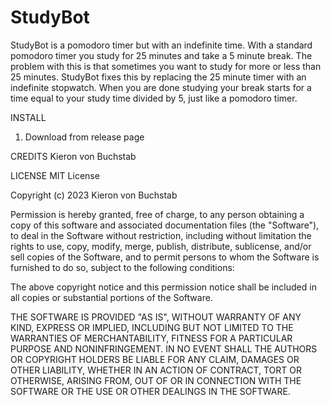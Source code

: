 # StudyBot

StudyBot is a pomodoro timer but with an indefinite time. With a standard pomodoro timer you study for 25 minutes and take a 5 minute break. The problem with this is that sometimes you want to study for more or less than 25 minutes. StudyBot fixes this by replacing the 25 minute timer with an indefinite stopwatch. When you are done studying your break starts for a time equal to your study time divided by 5, just like a pomodoro timer.

INSTALL
1. Download from release page

CREDITS
Kieron von Buchstab

LICENSE
MIT License

Copyright (c) 2023 Kieron von Buchstab

Permission is hereby granted, free of charge, to any person obtaining a copy
of this software and associated documentation files (the "Software"), to deal
in the Software without restriction, including without limitation the rights
to use, copy, modify, merge, publish, distribute, sublicense, and/or sell
copies of the Software, and to permit persons to whom the Software is
furnished to do so, subject to the following conditions:

The above copyright notice and this permission notice shall be included in all
copies or substantial portions of the Software.

THE SOFTWARE IS PROVIDED "AS IS", WITHOUT WARRANTY OF ANY KIND, EXPRESS OR
IMPLIED, INCLUDING BUT NOT LIMITED TO THE WARRANTIES OF MERCHANTABILITY,
FITNESS FOR A PARTICULAR PURPOSE AND NONINFRINGEMENT. IN NO EVENT SHALL THE
AUTHORS OR COPYRIGHT HOLDERS BE LIABLE FOR ANY CLAIM, DAMAGES OR OTHER
LIABILITY, WHETHER IN AN ACTION OF CONTRACT, TORT OR OTHERWISE, ARISING FROM,
OUT OF OR IN CONNECTION WITH THE SOFTWARE OR THE USE OR OTHER DEALINGS IN THE
SOFTWARE.
